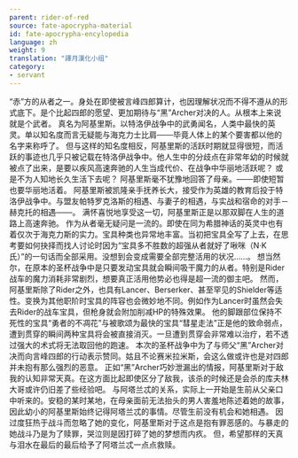 ```yaml
---
parent: rider-of-red
source: fate-apocrypha-material
id: fate-apocrypha-encylopedia
language: zh
weight: 9
translation: "譯月漢化小组"
category:
- servant
---
```


“赤”方的从者之一。身处在即使被言峰四郎算计，也因理解状况而不得不遵从的形式底下。是个比起四郎的愿望、更加期待与“黑”Archer对决的人。从根本上来说就是个武者。
真名为阿基里斯。以特洛伊战争中的武勇闻名，人类中最快的英灵。单以知名度而言无疑能与海克力士比肩───毕竟人体上的某个要害都以他的名字来称呼了。
但与这样的知名度相反，阿基里斯的活跃时期就显得很短，而活跃的事迹也几乎只被记载在特洛伊战争中。他人生中的分歧点在非常年幼的时候就被点了出来，是要以疾风高速奔驰的人生当成代价、在战争中华丽地活跃呢？ 或是不为人知地长久生活下去呢？
阿基里斯毫不犹豫地回答了母亲。───即使短暂也要华丽地活着。
阿基里斯被凯隆亲手抚养长大，接受作为英雄的教育后投于特洛伊战争中。与盟友帕特罗克洛斯的相遇、与妻子的相遇，与实战和宿命的对手－赫克托的相遇───。
满怀喜悦地享受这一切，阿基里斯正是以那双脚在人生的道路上高速奔驰。
作为从者毫无疑问是一流的。即使在同为希腊神话的英灵中也有着仅次于海克力斯的实力。宝具种类也异常地丰富。当初把宝具全写了上去，在思考要如何抉择而找人讨论时因为“宝具多不胜数的超强从者就好了啾咪（N·K氏）”的一句话而全部采用。没想到会变成需要全部完整活用的状况……。
想当然尔，在原本的圣杯战争中是只要发动宝具就会瞬间吸干魔力的从者。特别是Rider战车的魔力消耗非常剧烈，想要真正活用他势必也得是超一流的御主吧。
然而，阿基里斯除了Rider之外，也具有Lancer、Berserker、甚至罕见的Shielder等适性。变换为其他职阶时宝具的阵容也会微妙地不同。例如作为Lancer时虽然会失去Rider的战车宝具，但枪身就会附加削减HP的特殊效果。
他的脚跟部位保持不死性的宝具“勇者的不凋花”与被歌颂为最快的宝具“彗星走法”正是他的致命弱点，遭到贯穿的瞬间两种宝具将会被直接消灭。一旦遭到贯穿会非常难以治疗，若不透过强大的术式将无法取回他的跑速。
本次的圣杯战争中为了与师父“黑”Archer对决而向言峰四郎的行动表示赞同。姑且不论赛米拉米斯，会这么做或许也是对四郎并未抱有那么强烈的恶意。
正如“黑”Archer巧妙泄漏出的情报，阿基里斯对于敌我的认知非常天真。在这方面比起即使区分了敌我，该杀的时候还是会杀的库夫林大哥或许仍旧差了些经验吧。
与阿塔兰忒的关系，实际上一开始是生前从父亲口中听来的。安稳的某时某地，在母亲面前无法抬头的男人害羞地陈述着她的故事，因此幼小的阿基里斯始终记得阿塔兰忒的事情。尽管生前没有机会和她相遇。
因过度狂热于战斗而忽略了她的变化，阿基里斯对于这点是抱有罪恶感的。与暴走的她战斗乃是为了赎罪，哭泣则是因打碎了她的梦想而内疚。
但，希望那样的天真与泪水在最后的最后给予了阿塔兰忒一点点救赎。
